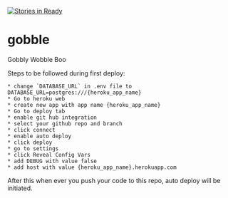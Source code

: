 [![Stories in Ready](https://badge.waffle.io/auspi/gobble.png?label=ready&title=Ready)](https://waffle.io/auspi/gobble)
# gobble
Gobbly Wobble Boo

Steps to be followed during first deploy:

    * change `DATABASE_URL` in .env file to DATABASE_URL=postgres:///{heroku_app_name}
    * Go to heroku web
    * create new app with app name {heroku_app_name}
    * Go to deploy tab
    * enable git hub integration
    * select your github repo and branch
    * click connect
    * enable auto deploy
    * click deploy
    * go to settings
    * click Reveal Config Vars
    * add DEBUG with value false
    * add host with value {heroku_app_name}.herokuapp.com


After this when ever you push your code to this repo, auto deploy will be initiated.

